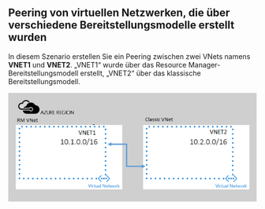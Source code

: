 ## <a name="x-model"></a>Peering von virtuellen Netzwerken, die über verschiedene Bereitstellungsmodelle erstellt wurden
In diesem Szenario erstellen Sie ein Peering zwischen zwei VNets namens **VNET1** und **VNET2**. „VNET1“ wurde über das Resource Manager-Bereitstellungsmodell erstellt, „VNET2“ über das klassische Bereitstellungsmodell.

> 
![Bereitstellungsszenario „ASM zu ARM“](./media/virtual-networks-create-vnetpeering-scenario-asmtoarm-include/figure01.PNG)

